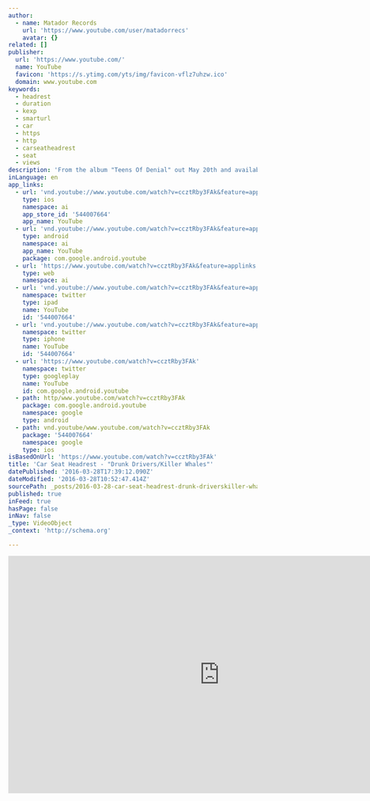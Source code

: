 ```yaml
---
author:
  - name: Matador Records
    url: 'https://www.youtube.com/user/matadorrecs'
    avatar: {}
related: []
publisher:
  url: 'https://www.youtube.com/'
  name: YouTube
  favicon: 'https://s.ytimg.com/yts/img/favicon-vflz7uhzw.ico'
  domain: www.youtube.com
keywords:
  - headrest
  - duration
  - kexp
  - smarturl
  - car
  - https
  - http
  - carseatheadrest
  - seat
  - views
description: 'From the album "Teens Of Denial" out May 20th and available for pre-order: http://smarturl.it/TeensOfDenial_i "Drunk Drivers/Killer Whales" lyrics annotated at Genius: http://genius.com/a/car-seat-headrest... https://www.instagram.com/notcarseath... https://carseatheadrest.bandcamp.com/ http://carseatheadrest.tumblr.com/ https://www.facebook.com/Car-Seat-Hea... https://twitter.com/carseatheadrest http://www.matadorrecords.com/ Pre-order "Teens Of Style": Matador Store: http://smarturl.it/TeensOfDenial_LP iTunes: http://smarturl.it/TeensOfDenial_i Google Play: http://smarturl.it/TeensOfDenial_g CSH at Spotify: https://open.spotify.com/artist/5PbpK...'
inLanguage: en
app_links:
  - url: 'vnd.youtube://www.youtube.com/watch?v=ccztRby3FAk&feature=applinks'
    type: ios
    namespace: ai
    app_store_id: '544007664'
    app_name: YouTube
  - url: 'vnd.youtube://www.youtube.com/watch?v=ccztRby3FAk&feature=applinks'
    type: android
    namespace: ai
    app_name: YouTube
    package: com.google.android.youtube
  - url: 'https://www.youtube.com/watch?v=ccztRby3FAk&feature=applinks'
    type: web
    namespace: ai
  - url: 'vnd.youtube://www.youtube.com/watch?v=ccztRby3FAk&feature=applinks'
    namespace: twitter
    type: ipad
    name: YouTube
    id: '544007664'
  - url: 'vnd.youtube://www.youtube.com/watch?v=ccztRby3FAk&feature=applinks'
    namespace: twitter
    type: iphone
    name: YouTube
    id: '544007664'
  - url: 'https://www.youtube.com/watch?v=ccztRby3FAk'
    namespace: twitter
    type: googleplay
    name: YouTube
    id: com.google.android.youtube
  - path: http/www.youtube.com/watch?v=ccztRby3FAk
    package: com.google.android.youtube
    namespace: google
    type: android
  - path: vnd.youtube/www.youtube.com/watch?v=ccztRby3FAk
    package: '544007664'
    namespace: google
    type: ios
isBasedOnUrl: 'https://www.youtube.com/watch?v=ccztRby3FAk'
title: 'Car Seat Headrest - "Drunk Drivers/Killer Whales"'
datePublished: '2016-03-28T17:39:12.090Z'
dateModified: '2016-03-28T10:52:47.414Z'
sourcePath: _posts/2016-03-28-car-seat-headrest-drunk-driverskiller-whales.md
published: true
inFeed: true
hasPage: false
inNav: false
_type: VideoObject
_context: 'http://schema.org'

---
```

<iframe src="https://cdn.embedly.com/widgets/media.html?src=https%3A%2F%2Fwww.youtube.com%2Fembed%2FccztRby3FAk%3Ffeature%3Doembed&amp;url=https%3A%2F%2Fwww.youtube.com%2Fwatch%3Fv%3DccztRby3FAk&amp;image=https%3A%2F%2Fi.ytimg.com%2Fvi%2FccztRby3FAk%2Fhqdefault.jpg&amp;key=b7d04c9b404c499eba89ee7072e1c4f7&amp;type=text%2Fhtml&amp;schema=youtube" width="854" height="480" scrolling="no" frameborder="0" allowfullscreen="allowfullscreen" style=""></iframe>